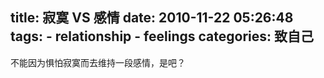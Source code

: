 title: 寂寞 VS 感情
date: 2010-11-22 05:26:48
tags: 
    - relationship
    - feelings
categories: 致自己
---

不能因为惧怕寂寞而去维持一段感情，是吧？
